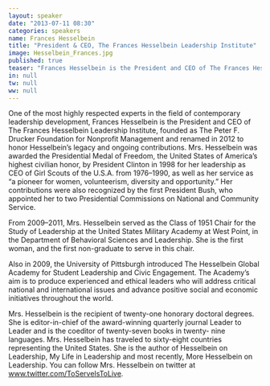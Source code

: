 ```yaml
---
layout: speaker
date: "2013-07-11 08:30"
categories: speakers
name: Frances Hesselbein
title: "President & CEO, The Frances Hesselbein Leadership Institute"
image: Hesselbein_Frances.jpg
published: true
teaser: "Frances Hesselbein is the President and CEO of The Frances Hesselbein Leadership Institute and was awarded the Presidential Medal of Freedom, the United States of America’s highest civilian honor, by President Clinton in 1998"
in: null
tw: null
ww: null
---
```

One of the most highly respected experts in the field of contemporary leadership development, Frances Hesselbein is the President and CEO of The Frances Hesselbein Leadership Institute, founded as The Peter F. Drucker Foundation for Nonprofit Management and renamed in 2012 to honor Hesselbein’s legacy and ongoing contributions. Mrs. Hesselbein was awarded the Presidential Medal of Freedom, the United States of America’s highest civilian honor, by President Clinton in 1998 for her leadership as CEO of Girl Scouts of the U.S.A. from 1976–1990, as well as her service as “a pioneer for women, volunteerism, diversity and opportunity.” Her contributions were also recognized by the first President Bush, who appointed her to two Presidential Commissions on National and Community Service.

From 2009–2011, Mrs. Hesselbein served as the Class of 1951 Chair for the Study of Leadership at the United States Military Academy at West Point, in the Department of Behavioral Sciences and Leadership. She is the first woman, and the first non-graduate to serve in this chair.

Also in 2009, the University of Pittsburgh introduced The Hesselbein Global Academy for Student Leadership and Civic Engagement. The Academy’s aim is to produce experienced and ethical leaders who will address critical national and international issues and advance positive social and economic initiatives throughout the world.

Mrs. Hesselbein is the recipient of twenty-one honorary doctoral degrees. She is editor-in-chief of the award-winning quarterly journal Leader to Leader and is the coeditor of twenty-seven books in twenty- nine languages. Mrs. Hesselbein has traveled to sixty-eight countries representing the United States. She is the author of Hesselbein on Leadership, My Life in Leadership and most recently, More Hesselbein on Leadership. You can follow Mrs. Hesselbein on twitter at www.twitter.com/ToServeIsToLive.
